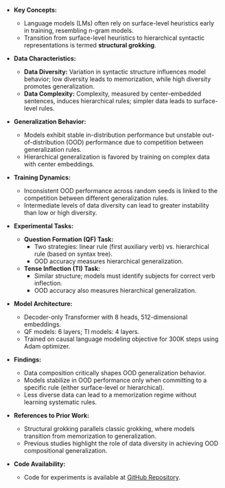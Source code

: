 - **Key Concepts:**
  - Language models (LMs) often rely on surface-level heuristics early in training, resembling n-gram models.
  - Transition from surface-level heuristics to hierarchical syntactic representations is termed **structural grokking**.
  
- **Data Characteristics:**
  - **Data Diversity:** Variation in syntactic structure influences model behavior; low diversity leads to memorization, while high diversity promotes generalization.
  - **Data Complexity:** Complexity, measured by center-embedded sentences, induces hierarchical rules; simpler data leads to surface-level rules.

- **Generalization Behavior:**
  - Models exhibit stable in-distribution performance but unstable out-of-distribution (OOD) performance due to competition between generalization rules.
  - Hierarchical generalization is favored by training on complex data with center embeddings.

- **Training Dynamics:**
  - Inconsistent OOD performance across random seeds is linked to the competition between different generalization rules.
  - Intermediate levels of data diversity can lead to greater instability than low or high diversity.

- **Experimental Tasks:**
  - **Question Formation (QF) Task:** 
    - Two strategies: linear rule (first auxiliary verb) vs. hierarchical rule (based on syntax tree).
    - OOD accuracy measures hierarchical generalization.
  - **Tense Inflection (TI) Task:**
    - Similar structure; models must identify subjects for correct verb inflection.
    - OOD accuracy also measures hierarchical generalization.

- **Model Architecture:**
  - Decoder-only Transformer with 8 heads, 512-dimensional embeddings.
  - QF models: 6 layers; TI models: 4 layers.
  - Trained on causal language modeling objective for 300K steps using Adam optimizer.

- **Findings:**
  - Data composition critically shapes OOD generalization behavior.
  - Models stabilize in OOD performance only when committing to a specific rule (either surface-level or hierarchical).
  - Less diverse data can lead to a memorization regime without learning systematic rules.

- **References to Prior Work:**
  - Structural grokking parallels classic grokking, where models transition from memorization to generalization.
  - Previous studies highlight the role of data diversity in achieving OOD compositional generalization.

- **Code Availability:**
  - Code for experiments is available at [GitHub Repository](https://github.com/sunnytqin/concept_comp.git).